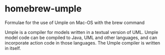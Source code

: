 # homebrew-umple
Formulae for the use of Umple on Mac-OS with  the brew command

Umple is a compiler for models written in a textual version of UML. Umple model code can be compiled to Java, UML and other languages, and can incorporate action code in those languages. The Umple compiler is written in itself.
